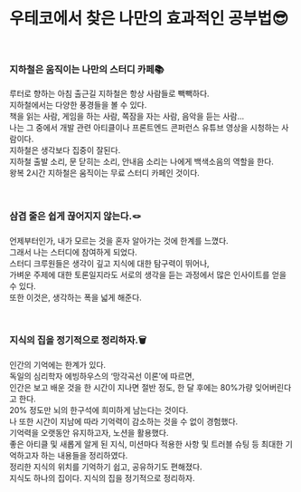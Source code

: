 # 우테코에서 찾은 나만의 효과적인 공부법😎

<br>

### 지하철은 움직이는 나만의 스터디 카페📚

루터로 향하는 아침 출근길 지하철은 항상 사람들로 빽빽하다.<br>
지하철에서는 다양한 풍경들을 볼 수 있다.<br>
책을 읽는 사람, 게임을 하는 사람, 쪽잠을 자는 사람, 음악을 듣는 사람...<br>
나는 그 중에서 개발 관련 아티클이나 프론트엔드 콘퍼런스 유튜브 영상을 시청하는 사람이다.<br>
지하철은 생각보다 집중이 잘된다.<br>
지하철 출발 소리, 문 닫히는 소리, 안내음 소리는 나에게 백색소음의 역할을 한다.<br>
왕복 2시간 지하철은 움직이는 무료 스터디 카페인 것이다.<br>

<br>

### 삼겹 줄은 쉽게 끊어지지 않는다.🪢

언제부터인가, 내가 모르는 것을 혼자 알아가는 것에 한계를 느꼈다.<br>
그래서 나는 스터디에 참여하게 되었다.<br>
스터디 크루원들은 생각이 깊고 지식에 대한 탐구력이 뛰어나,<br>
가벼운 주제에 대한 토론일지라도 서로의 생각을 듣는 과정에서 많은 인사이트를 얻을 수 있다.<br>
또한 이것은, 생각하는 폭을 넓게 해준다.<br>

<br>

### 지식의 집을 정기적으로 정리하자.🗑

인간의 기억에는 한계가 있다.<br>
독일의 심리학자 에빙하우스의 ‘망각곡선 이론’에 따르면,<br>
인간은 보고 배운 것을 한 시간이 지나면 절반 정도, 한 달 후에는 80%가량 잊어버린다고 한다.<br>
20% 정도만 뇌의 한구석에 희미하게 남는다는 것이다.<br>
나 또한 시간이 지남에 따라 기억력이 감소하는 것을 수 없이 경험했다.<br>
기억력을 오랫동안 유지하고자, 노션을 활용했다.<br>
좋은 아티클 및 새롭게 알게 된 지식, 미션마다 적용한 사항 및 트러블 슈팅 등 최대한 기억하고자 하는 내용들을 정리하였다.<br>
정리한 지식의 위치를 기억하기 쉽고, 공유하기도 편해졌다.<br>
지식도 하나의 집이다. 지식의 집을 정기적으로 정리하자.<br>
